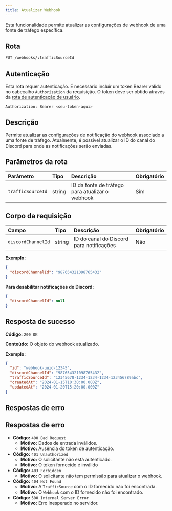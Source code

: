 ```yaml
---
title: Atualizar Webhook
---
```


Esta funcionalidade permite atualizar as configurações de webhook de uma fonte de tráfego específica.

## Rota

```bash
PUT /webhooks/:trafficSourceId
```

## Autenticação

Esta rota requer autenticação. É necessário incluir um token Bearer válido no cabeçalho `Authorization` da requisição. O token deve ser obtido através da [rota de autenticação de usuário](/ptbr/user/authuser/).

```bash
Authorization: Bearer <seu-token-aqui>
```

## Descrição

Permite atualizar as configurações de notificação do webhook associado a uma fonte de tráfego. Atualmente, é possível atualizar o ID do canal do Discord para onde as notificações serão enviadas.

## Parâmetros da rota

| Parâmetro         | Tipo   | Descrição                                       | Obrigatório |
| :---------------- | :----- | :---------------------------------------------- | :---------- |
| `trafficSourceId` | string | ID da fonte de tráfego para atualizar o webhook | Sim         |

## Corpo da requisição

| Campo              | Tipo   | Descrição                                | Obrigatório |
| :----------------- | :----- | :--------------------------------------- | :---------- |
| `discordChannelId` | string | ID do canal do Discord para notificações | Não         |

**Exemplo:**

```json
{
  "discordChannelId": "987654321098765432"
}
```

**Para desabilitar notificações do Discord:**

```json
{
  "discordChannelId": null
}
```

## Resposta de sucesso

**Código:** `200 OK`

**Conteúdo:** O objeto do webhook atualizado.

**Exemplo:**

```json
{
  "id": "webhook-uuid-12345",
  "discordChannelId": "987654321098765432",
  "trafficSourceId": "12345678-1234-1234-1234-123456789abc",
  "createdAt": "2024-01-15T10:30:00.000Z",
  "updatedAt": "2024-01-20T15:20:00.000Z"
}
```

## Respostas de erro

## Respostas de erro

- **Código:** `400 Bad Request`
  - **Motivo:** Dados de entrada inválidos.
  - **Motivo:** Ausência do token de autenticação.
- **Código:** `401 Unauthorized`
  - **Motivo:** O solicitante não está autenticado.
  - **Motivo:** O token fornecido é inválido
- **Código:** `403 Forbidden`
  - **Motivo:** O solicitante não tem permissão para atualizar o webhook.
- **Código:** `404 Not Found`
  - **Motivo:** A `TrafficSource` com o ID fornecido não foi encontrada.
  - **Motivo:** O `Webhook` com o ID fornecido não foi encontrado.
- **Código:** `500 Internal Server Error`
  - **Motivo:** Erro inesperado no servidor.

